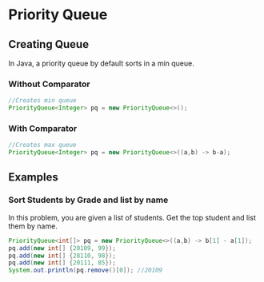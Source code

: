 # Priority Queue

## Creating Queue

In Java, a priority queue by default sorts in a min queue.

### Without Comparator

```java
//Creates min queue
PriorityQueue<Integer> pq = new PriorityQueue<>();
```

### With Comparator

```java
//Creates max queue
PriorityQueue<Integer> pq = new PriorityQueue<>((a,b) -> b-a);
```

## Examples

### Sort Students by Grade and list by name

In this problem, you are given a list of  students. Get the top student and list them by name.

```java
PriorityQueue<int[]> pq = new PriorityQueue<>((a,b) -> b[1] - a[1]);
pq.add(new int[] {20109, 99});
pq.add(new int[] {28110, 98});
pq.add(new int[] {20111, 85});
System.out.println(pq.remove()[0]); //20109
```


